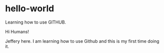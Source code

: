 # hello-world
Learning how to use GITHUB.

Hi Humans!

Jeffery here. I am learning how to use Github and this is my first time doing it.
